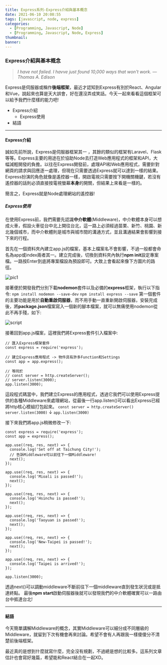 ```yaml
---
title: Express系列-Express介紹與基本概念
date: 2021-06-10 20:08:55
tags: [javascript, node, express]
categories:
  - [Programming, Javascript, Node]
  - [Programming, Javascript, Node, Express]
thumbnail:
banner:
---
```

### Express介紹與基本概念
> *I have not failed. I havve just found 10,000 ways that won\'t work.*
> *― Thomas A. Edison*

Express是伺服器或稱作**後端框架**，最近才認知到Express有別於React、Angular和Vue，說起來也算是天大誤會，好在還沒弄成笑話。今天一起來看看這個框架可以給予我們什麼樣的能力吧!

- Express介紹
  - Express使用
- 結語

***

#### Express介紹
誠如先前所說，Express是伺服器框架其一 ，其餘的類似的框架有Laravel、Flask等等。Express主要的用途在於協助Node去打造Web應用程式的框架和API，大幅減輕開發的負擔。以往在Express開發前，處理API和Web應用程式，需要針對網頁的請求與回應逐一處理，但現在只需要透過Express就可以達到一樣的結果。Express扮演的角色就像是遙控器一樣，開啟電視只需要按下開機關機鍵，若沒有遙控器的話則必須直接按電視螢幕**本身**的開關，但結果上來看是一樣的。

簡言之，Express就是Node處理網站的遙控器!

##### Express使用
在使用Express前，我們需要先認識**中介軟體**(Middleware)，中介軟體本身可以想成火車，假設火車從台中北上開往台北，這一路上必須經過苗栗、新竹、桃園、新北幾個城市，而中介軟體則是城市與城市間的溝通方式，並且溝通結果會影響到接下來的行程。

首先在一個資料夾內建立app.js的檔案，基本上檔案名不會影響，不過一般都會命名為app或index兩者其一。建立完成後，切換到資料夾內執行**npm init**設定專案檔。一路按Enter到底將專案檔設為預設即可。大致上會看起來像下方圖片的路徑。

![pic1](https://i.imgur.com/WyiVozE.jpg)

接著便於開發我們分別下載**nodemon**套件以及必備的**express**框架，執行以下指令:
`npm install nodemon --save-dev`
`npm install express --save`
第一個套件的主要功能是用於**自動重啟伺服器**，而不用手動一直重新開啟伺服器，安裝完成後，將**package.json**檔案寫入一個新的腳本檔案，就可以無痛使用nodemon從此不再手殘，如下:

![script](https://i.imgur.com/jAz6Hf7.jpg)

接著回到app.js檔案，這裡我們將Express套件引入檔案中:

```
// 匯入Express框架套件
const express = require('express');

// 建立Express應用程式 -> 物件具有許多Function和Settings
const app = app.express();

// 等同於
// const server = http.createServer();
// server.listen(3000);
app.listen(3000);
```

這段程式碼當中，我們建立Express的應用程式，透過它我們可以使用Express提供的各種Middleware來處理網站，從最後一行app.listen()可以看出Express已經將http核心模組打包起來。
`const server = http.createServer()`
`server.listen(3000)`
↓
`app.listen(3000)`

接下來我們將app.js稍微修改一下:
```
const express = require('express');
const app = express();

app.use((req, res, next) => {
  console.log('Set off at Taichung City!');
  // 告訴Middleware可以前往下一個Middleware!
  next();
});

app.use((req, res, next) => {
  console.log('Mioali is passed!');
  next();
});

app.use((req, res, next) => {
  console.log('Hsinchu is passed!');
  next();
});

app.use((req, res, next) => {
  console.log('Taoyuan is passed!');
  next();
});

app.use((req, res, next) => {
  console.log('New-Taipei is passed!');
  next();
});

app.use((req, res, next) => {
  console.log('Taipei is arrived!');
});

app.listen(3000);
```

透過next()可以調動middleware不斷前往下一個middleware直到發生狀況或是抵達終點。
最後**npm start**啟動伺服器後就可以發現我們的中介軟體確實可以一路由台中抵達台北! 

***

#### 結語
今天簡單講解Middleware的概念，其實Middleware可以細分成不同層級的Middleware，就留到下次有機會再來討論。希望不會有人再跟我一樣傻傻分不清楚前後端框架。

最近真的是想到什麼就寫什麼，完全沒有規劃，不過總是想的比較多。這系列文章估計也會寫好幾篇，希望能和React結合在一起XD。
